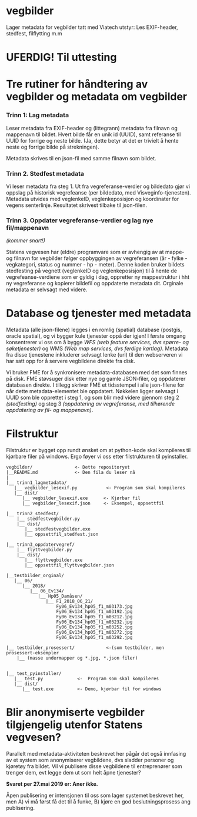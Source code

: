 # vegbilder

Lager metadata for vegbilder tatt med Viatech utstyr: Les EXIF-header, stedfest, filflytting m.m

# UFERDIG! Til uttesting

# Tre rutiner for håndtering av vegbilder og metadata om vegbilder

### Trinn 1: Lag metadata

Leser metadata fra EXIF-header og (littegrann) metadata fra filnavn og mappenavn til bildet. 
Hvert bilde får en unik id (UUID), samt referanse til UUID for forrige og neste bilde. 
(Ja, dette betyr at det er trivielt å hente neste og forrige bilde på strekningen). 

Metadata skrives til en json-fil med samme filnavn som bildet. 

### Trinn 2. Stedfest metadata 

Vi leser metadata fra steg 1. Ut fra vegreferanse-verdier og bildedato gjør vi oppslag 
på historisk vegrefeanse (per bildedato, med Visveginfo-tjenesten). Metadata utvides
med veglenkeID, veglenkeposisjon og koordinater for vegens senterlinje. Resultatet skrivest
tilbake til json-filen.

### Trinn 3. Oppdater vegreferanse-verdier og lag nye fil/mappenavn

*(kommer snart!)*

Statens vegvesen har (eldre) programvare som er avhengig av at mappe- og filnavn for 
vegbilder følger oppbyggingen av vegreferansen 
(år - fylke - vegkategori, status og nummer - hp - meter). 
Denne koden bruker bildets stedfesting på vegnett 
(veglenkeID og veglenkeposisjon) til å hente de 
vegrefeanse-verdiene som er gyldig 
i dag, oppretter ny mappestruktur i hht ny vegreferanse og kopierer bildefil og 
oppdaterte metadata dit. Orginale metadata er selvsagt med videre. 

# Database og tjenester med metadata

Metadata (alle json-filene) legges i en romlig (spatial) database 
(postgis, oracle spatial), og vi bygger kule tjenester 
oppå der igjen! I første omgang konsentrerer vi oss om å bygge _WFS 
(web feature services, dvs spørre- og søketjenester)_ og 
WMS _(Web map services, dvs ferdige kartlag)_. Metadata fra disse 
tjenestene inkluderer selvsagt lenke (url) til den webserveren vi har satt opp
for å servere
vegbildene direkte fra disk. 

Vi bruker FME for å synkronisere metadata-databasen med det som finnes på disk. 
FME støvsuger disk etter nye og gamle JSON-filer, og oppdaterer databasen
direkte. I tillegg skriver FME et tidsstempel i alle json-filene for når dette
metadata-elementet ble oppdatert. Nøkkelen ligger selvsagt i UUID som ble opprettet 
i steg 1, og som blir med videre gjennom steg 2 _(stedfesting)_ og steg 3 _(oppdatering
av vegreferanse, med tilhørende oppdatering av fil- og mappenavn)_.


# Filstruktur

Filstruktur er bygget opp rundt ønsket om at python-kode skal kompileres til kjørbare filer på windows. 
Ergo føyer vi oss etter filstrukturen til pyinstaller. 


```
vegbilder/                <- Dette repositoryet
|__README.md              <- Den fila du leser nå
|
|__ trinn1_lagmetadata/ 
   |__ vegbilder_lesexif.py           <- Program som skal kompileres
   |__ dist/
      |__ vegbilder_lesexif.exe      <- Kjørbar fil
      |__ vegbilder_lesexif.json     <- Eksempel, oppsettfil

|__ trinn2_stedfest/ 
    |__ stedfestvegbilder.py
    |__ dist/ 
       |__ stedfestvegbilder.exe
       |__ oppsettfil_stedfest.json        
       
|__ trinn3_oppdatervegref/
    |__ flyttvegbilder.py
    |__ dist/ 
       |__ flyttvegbilder.exe
       |__ oppsettfil_flyttvegbilder.json       

|__testbilder_orginal/
   |__ 06/
      |__ 2018/
         |__ 06_Ev134/
            |__ Hp05_Damåsen/
               |__ F1_2018_06_21/
                   Fy06_Ev134_hp05_f1_m03173.jpg
                   Fy06_Ev134_hp05_f1_m03192.jpg
                   Fy06_Ev134_hp05_f1_m03212.jpg
                   Fy06_Ev134_hp05_f1_m03232.jpg
                   Fy06_Ev134_hp05_f1_m03252.jpg
                   Fy06_Ev134_hp05_f1_m03272.jpg
                   Fy06_Ev134_hp05_f1_m03292.jpg
                  
|__ testbilder_prosessert/            <-(som testbilder, men prosessert-eksempler
    |__ (masse undermapper og *.jpg, *.json filer) 


|__ test_pyinstaller/
   |__ test.py             <-  Program som skal kompileres
   |__ dist/
      |__ test.exe         <- Demo, kjørbar fil for windows
```

# Blir anonymiserte vegbilder tilgjengelig utenfor Statens vegvesen? 

Parallelt med metadata-aktiviteten beskrevet her pågår det også innfasing av 
et system som anonymiserer vegbildene, dvs sladder personer og kjøretøy fra bildet.
Vil vi publisere disse vegbildene til entreprenører som trenger dem, evt legge 
dem ut som helt åpne tjenester? 

**Svaret per 27.mai 2019 er: Aner ikke.** 

Åpen publisering er intensjonen til oss som lager systemet beskrevet her, 
men A) vi må først få det til å funke, B) kjøre en god beslutningsprosess 
ang publisering. 

